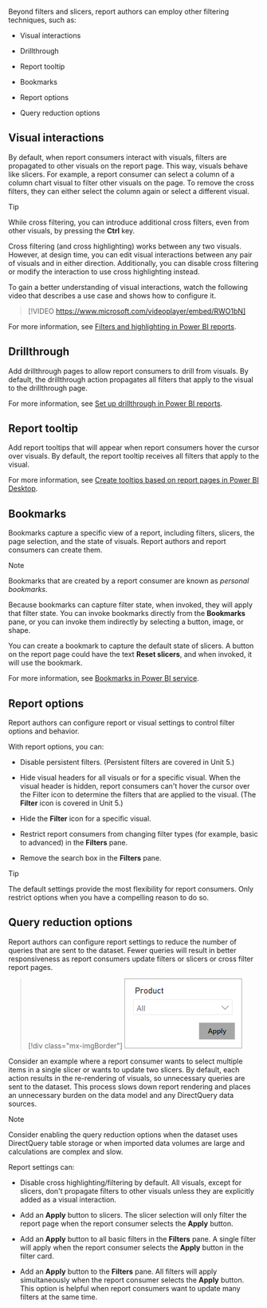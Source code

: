 Beyond filters and slicers, report authors can employ other filtering techniques, such as:

-   Visual interactions

-   Drillthrough

-   Report tooltip

-   Bookmarks

-   Report options

-   Query reduction options

## Visual interactions

By default, when report consumers interact with visuals, filters are propagated to other visuals on the report page. This way, visuals behave like slicers. For example, a report consumer can select a column of a column chart visual to filter other visuals on the page. To remove the cross filters, they can either select the column again or select a different visual.

> [!TIP]
> While cross filtering, you can introduce additional cross filters, even from other visuals, by pressing the **Ctrl** key.

Cross filtering (and cross highlighting) works between any two visuals. However, at design time, you can edit visual interactions between any pair of visuals and in either direction. Additionally, you can disable cross filtering or modify the interaction to use cross highlighting instead.

To gain a better understanding of visual interactions, watch the following video that describes a use case and shows how to configure it.

> [!VIDEO https://www.microsoft.com/videoplayer/embed/RWO1bN]

For more information, see [Filters and highlighting in Power BI reports](/power-bi/create-reports/power-bi-reports-filters-and-highlighting/?azure-portal=true).

## Drillthrough

Add drillthrough pages to allow report consumers to drill from visuals. By default, the drillthrough action propagates all filters that apply to the visual to the drillthrough page.

For more information, see [Set up drillthrough in Power BI reports](/power-bi/create-reports/desktop-drillthrough/?azure-portal=true).

## Report tooltip

Add report tooltips that will appear when report consumers hover the cursor over visuals. By default, the report tooltip receives all filters that apply to the visual.

For more information, see [Create tooltips based on report pages in Power BI Desktop](/power-bi/create-reports/desktop-tooltips/?azure-portal=true).

## Bookmarks

Bookmarks capture a specific view of a report, including filters, slicers, the page selection, and the state of visuals. Report authors and report consumers can create them.

> [!NOTE]
> Bookmarks that are created by a report consumer are known as *personal bookmarks*.

Because bookmarks can capture filter state, when invoked, they will apply that filter state. You can invoke bookmarks directly from the **Bookmarks** pane, or you can invoke them indirectly by selecting a button, image, or shape.

You can create a bookmark to capture the default state of slicers. A button on the report page could have the text **Reset slicers**, and when invoked, it will use the bookmark.

For more information, see [Bookmarks in Power BI service](/power-bi/consumer/end-user-bookmarks/?azure-portal=true).

## Report options

Report authors can configure report or visual settings to control filter options and behavior.

With report options, you can:

-   Disable persistent filters. (Persistent filters are covered in Unit 5.)

-   Hide visual headers for all visuals or for a specific visual. When the visual header is hidden, report consumers can't hover the cursor over the Filter icon to determine the filters that are applied to the visual. (The **Filter** icon is covered in Unit 5.)

-   Hide the **Filter** icon for a specific visual.

-   Restrict report consumers from changing filter types (for example, basic to advanced) in the **Filters** pane.

-   Remove the search box in the **Filters** pane.

> [!TIP]
> The default settings provide the most flexibility for report consumers. Only restrict options when you have a compelling reason to do so.

## Query reduction options

Report authors can configure report settings to reduce the number of queries that are sent to the dataset. Fewer queries will result in better responsiveness as report consumers update filters or slicers or cross filter report pages.

> [!div class="mx-imgBorder"]
> [![Screenshot of a product dropdown slicer with apply button.](../media/query-reduction-apply-button.png)](../media/query-reduction-apply-button.png#lightbox)

Consider an example where a report consumer wants to select multiple items in a single slicer or wants to update two slicers. By default, each action results in the re-rendering of visuals, so unnecessary queries are sent to the dataset. This process slows down report rendering and places an unnecessary burden on the data model and any DirectQuery data sources.

> [!NOTE]
> Consider enabling the query reduction options when the dataset uses DirectQuery table storage or when imported data volumes are large and calculations are complex and slow.

Report settings can:

-   Disable cross highlighting/filtering by default. All visuals, except for slicers, don't propagate filters to other visuals unless they are explicitly added as a visual interaction.

-   Add an **Apply** button to slicers. The slicer selection will only filter the report page when the report consumer selects the **Apply** button.

-   Add an **Apply** button to all basic filters in the **Filters** pane. A single filter will apply when the report consumer selects the **Apply** button in the filter card.

-   Add an **Apply** button to the **Filters** pane. All filters will apply simultaneously when the report consumer selects the **Apply** button. This option is helpful when report consumers want to update many filters at the same time.
